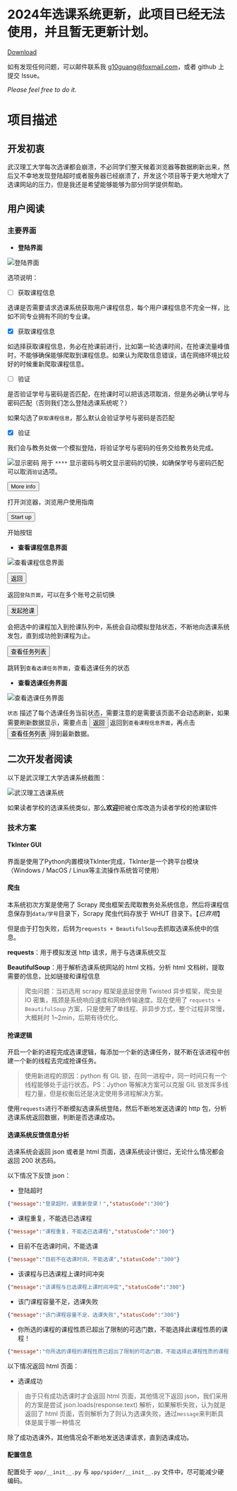 # 2024年选课系统更新，此项目已经无法使用，并且暂无更新计划。


[Download](https://github.com/g10guang/WHUT_Courses_System/raw/master/release/WHUT1.0.zip)

如有发现任何问题，可以邮件联系我 [g10guang@foxmail.com](g10guang@foxmail.com)，或者 github 上提交 Issue。

*Please feel free to do it.*

# 项目描述

## 开发初衷

武汉理工大学每次选课都会崩溃，不必同学们整天候着浏览器等数据刷新出来，然后又不幸地发现登陆超时或者服务器已经崩溃了，开发这个项目等于更大地增大了选课网站的压力，但是我还是希望能够能够为部分同学提供帮助。

## 用户阅读

### 主要界面

+ **登陆界面**

![登陆界面](https://github.com/g10guang/WHUT_Courses_System/blob/master/doc/img/登陆界面.png)

选项说明：

- [ ] 获取课程信息

选课是否需要请求选课系统获取用户课程信息，每个用户课程信息不完全一样，比如不同专业拥有不同的专业课。

- [x] 获取课程信息

如选择获取课程信息，务必在抢课前进行，比如第一轮选课时间，在抢课流量峰值时，不能够确保能够爬取到课程信息。如果认为爬取信息错误，请在网络环境比较好的时候重新爬取课程信息。

- [ ] 验证

是否验证学号与密码是否匹配，在抢课时可以把该选项取消，但是务必确认学号与密码匹配（否则我们怎么登陆选课系统呢？）

如果勾选了`获取课程信息`，那么默认会验证学号与密码是否匹配

- [x] 验证

我们会与教务处做一个模拟登陆，将验证学号与密码的任务交给教务处完成。

![显示密码](https://github.com/g10guang/WHUT_Courses_System/blob/master/assert/show.png) 用于 `****` 显示密码与明文显示密码的切换，如确保学号与密码匹配可以取消`验证`选项。


<button>More info</button>

打开浏览器，浏览用户使用指南

<button>Start up</button>

开始按钮


+ **查看课程信息界面**

![查看课程信息界面](https://github.com/g10guang/WHUT_Courses_System/blob/master/doc/img/查看课程信息界面.png)

<button>返回</button>

返回`登陆页面`，可以在多个账号之前切换

<button>发起抢课</button>

会把选中的课程加入到抢课队列中，系统会自动模拟登陆状态，不断地向选课系统发包，直到成功抢到课程为止。

<button>查看任务列表</button>

跳转到`查看选课任务界面`，查看选课任务的状态


+ **查看选课任务界面**

![查看选课任务界面](https://github.com/g10guang/WHUT_Courses_System/blob/master/doc/img/查看选课任务界面.png)

`状态` 描述了每个选课任务当前状态，需要注意的是需要该页面不会动态刷新，如果需要刷新数据显示，需要点击 <button>返回</button> 返回到`查看课程信息界面`，再点击<button>查看任务列表</button>得到最新数据。

## 二次开发者阅读

以下是武汉理工大学选课系统截图：

![武汉理工选课系统](https://github.com/g10guang/WHUT_Courses_System/blob/master/doc/img/选课系统截图.png)

如果读者学校的选课系统类似，那么**欢迎**把被仓库改造为读者学校的抢课软件

### 技术方案

#### TkInter GUI

界面是使用了Python内置模块TkInter完成，TkInter是一个跨平台模块（Windows / MacOS / Linux等主流操作系统皆可使用）

#### 爬虫

本系统初次方案是使用了 Scrapy 爬虫框架去爬取教务处系统信息，然后将课程信息保存到`data/学号`目录下，Scrapy 爬虫代码存放于 WHUT 目录下。【*已弃用*】

但是由于打包失败，后转为`requests + BeautifulSoup`去抓取选课系统中的信息。

**requests**：用于模拟发送 http 请求，用于与选课系统交互

**BeautifulSoup**：用于解析选课系统网站的 html 文档，分析 html 文档树，提取需要的信息，比如链接和课程信息

> 爬虫问题：当初选用 scrapy 框架是底层使用 Twisted 异步框架，爬虫是 IO 密集，瓶颈是系统响应速度和网络传输速度。现在使用了 `requests + BeautifulSoup` 方案，只是使用了单线程、非异步方式，整个过程非常慢，大概耗时 1~2min，后期有待优化。

#### 抢课逻辑

开启一个新的进程完成选课逻辑，每添加一个新的选课任务，就不断在该进程中创建一个新的线程去完成抢课任务。

> 使用新进程的原因：python 有 GIL 锁，在同一进程中，同一时间只有一个线程能够处于运行状态。PS：Jython 等解决方案可以克服 GIL 锁发挥多线程力量，但是权衡后还是决定使用多进程解决方案。

使用`requests`进行不断模拟选课系统登陆，然后不断地发送选课的 http 包，分析选课系统返回数据，判断是否选课成功。

#### 选课系统反馈信息分析

选课系统会返回 json 或者是 html 页面，选课系统设计很烂，无论什么情况都会返回 200 状态码。

以下情况下反馈 json：

+ 登陆超时

```json
{"message":"登录超时，请重新登录！","statusCode":"300"}
```

+ 课程重复，不能选已选课程

```json
{"message":"课程重复，不能选已选课程","statusCode":"300"}
```

+ 目前不在选课时间，不能选课

```json
{"message":"目前不在选课时间，不能选课","statusCode":"300"}
```

+ 该课程与已选课程上课时间冲突

```json
{"message":"该课程与已选课程上课时间冲突","statusCode":"300"}
```

+ 该门课程容量不足，选课失败

```json
{"message":"该门课程容量不足，选课失败","statusCode":"300"}
```

+ 你所选的课程的课程性质已超出了限制的可选门数，不能选择此课程性质的课程！

```json
{"message":"你所选的课程的课程性质已超出了限制的可选门数，不能选择此课程性质的课程！","statusCode":"300"}
```

以下情况返回 html 页面：

+ 选课成功

> 由于只有成功选课时才会返回 html 页面，其他情况下返回 json，我们采用的方案是尝试 json.loads(response.text) 解析，如果解析失败，认为就是返回了 html 页面，否则解析为了则认为选课失败，通过`message`来判断具体是属于哪一种情况


除了成功选课外，其他情况会不断地发送选课请求，直到选课成功。

#### 配置信息

配置处于 `app/__init__.py` 与 `app/spider/__init__.py` 文件中，尽可能减少硬编码。
